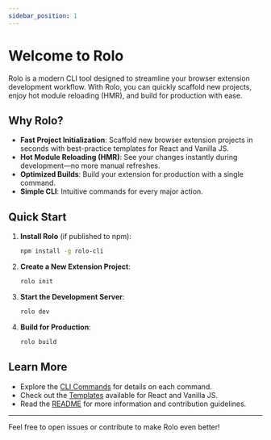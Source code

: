 ```yaml
---
sidebar_position: 1
---
```


# Welcome to Rolo

Rolo is a modern CLI tool designed to streamline your browser extension development workflow. With Rolo, you can quickly scaffold new projects, enjoy hot module reloading (HMR), and build for production with ease.

## Why Rolo?

- **Fast Project Initialization**: Scaffold new browser extension projects in seconds with best-practice templates for React and Vanilla JS.
- **Hot Module Reloading (HMR)**: See your changes instantly during development—no more manual refreshes.
- **Optimized Builds**: Build your extension for production with a single command.
- **Simple CLI**: Intuitive commands for every major action.

## Quick Start

1. **Install Rolo** (if published to npm):

   ```sh
   npm install -g rolo-cli
   ```

2. **Create a New Extension Project**:

   ```sh
   rolo init
   ```

3. **Start the Development Server**:

   ```sh
   rolo dev
   ```

4. **Build for Production**:

   ```sh
   rolo build
   ```

## Learn More

- Explore the [CLI Commands](./cli-init.md) for details on each command.
- Check out the [Templates](#) available for React and Vanilla JS.
- Read the [README](https://github.com/rolo-kit/rolo) for more information and contribution guidelines.

---

Feel free to open issues or contribute to make Rolo even better!
